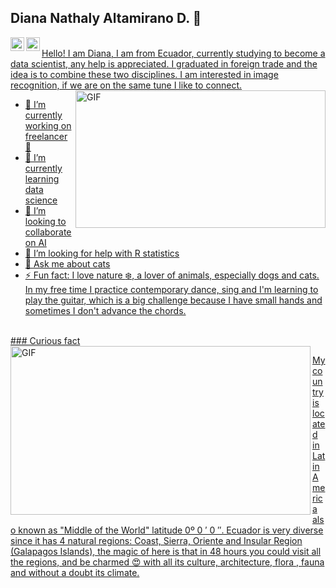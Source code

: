 ## Diana Nathaly Altamirano D. 👋

</a>
<a href="https://linkedin.com/in/diana-altamirano-usl">
  <img align="left" alt="Abhishek's LinkedIN" width="22px" src="https://raw.githubusercontent.com/peterthehan/peterthehan/master/assets/linkedin.svg" />
</a>
<a href="https://open.spotify.com/user/nathalyusl">
  <img align="left" alt="Abhishek's Spotify" width="22px" src="https://raw.githubusercontent.com/peterthehan/peterthehan/master/assets/spotify.svg" />

<br />
Hello! I am Diana, I am from Ecuador, currently studying to become a data scientist, any help is appreciated. I graduated in foreign trade and the idea is to combine these two disciplines. I am interested in image recognition, if we are on the same tune I like to connect.

 <img align="right" alt="GIF" src="https://media.giphy.com/media/citBl9yPwnUOs/giphy.gif" width="400" height="220" />

- 🔭 I’m currently working on freelancer :penguin:
- 🌱 I’m currently learning data science 
- 👯 I’m looking to collaborate on AI
- 🤔 I’m looking for help with R statistics
- 💬 Ask me about cats
- ⚡ Fun fact: I love nature :snowflake:, a lover of animals, especially dogs and cats. In my free time I practice contemporary dance, sing and I'm learning to play the guitar, which is a big challenge because I have small hands and sometimes I don't advance the chords.

<br />
### Curious fact

 <img align="left" alt="GIF" src="https://media.giphy.com/media/4ZrTyoKgxigf6SUup2/giphy.gif" width="480" height="270" />
 
My country is located in Latin America also known as "Middle of the World" latitude 0º 0 ′ 0 ″. Ecuador is very diverse since it has 4 natural regions: Coast, Sierra, Oriente and Insular Region (Galapagos Islands), the magic of here is that in 48 hours you could visit all the regions, and be charmed :heart_eyes: with all its culture, architecture, flora , fauna and without a doubt its climate.

